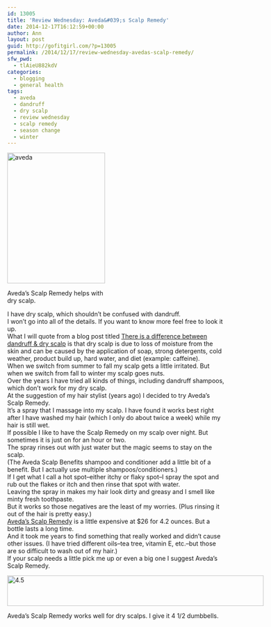 ```yaml
---
id: 13005
title: 'Review Wednesday: Aveda&#039;s Scalp Remedy'
date: 2014-12-17T16:12:59+00:00
author: Ann
layout: post
guid: http://gofitgirl.com/?p=13005
permalink: /2014/12/17/review-wednesday-avedas-scalp-remedy/
sfw_pwd:
  - tlAieU882kdV
categories:
  - blogging
  - general health
tags:
  - aveda
  - dandruff
  - dry scalp
  - review wednesday
  - scalp remedy
  - season change
  - winter
---
```

<div id="attachment_13006" style="width: 235px" class="wp-caption alignleft">
  <a href="http://gofitgirl.com/2014/12/review-wednesday-avedas-scalp-remedy/photo-237/" rel="attachment wp-att-13006"><img class="size-medium wp-image-13006" src="http://gofitgirl.com/wp-content/uploads/2014/12/photo-237-225x300.jpg" alt="aveda" width="225" height="300" /></a>
  
  <p class="wp-caption-text">
    Aveda&#8217;s Scalp Remedy helps with dry scalp.
  </p>
</div>

  
I have dry scalp, which shouldn&#8217;t be confused with dandruff.  
I won&#8217;t go into all of the details. If you want to know more feel free to look it up.  
What I will quote from a blog post titled [There is a difference between dandruff & dry scalp](http://urbanbushbabes.com/there-is-a-difference-between-dandruff-dry-scalp/) is that dry scalp is due to loss of moisture from the skin and can be caused by the application of soap, strong detergents, cold weather, product build up, hard water, and diet (example: caffeine).  
When we switch from summer to fall my scalp gets a little irritated. But when we switch from fall to winter my scalp goes nuts.  
Over the years I have tried all kinds of things, including dandruff shampoos, which don&#8217;t work for my dry scalp.  
At the suggestion of my hair stylist (years ago) I decided to try Aveda&#8217;s Scalp Remedy.  
It&#8217;s a spray that I massage into my scalp. I have found it works best right after I have washed my hair (which I only do about twice a week) while my hair is still wet.  
If possible I like to have the Scalp Remedy on my scalp over night. But sometimes it is just on for an hour or two.  
The spray rinses out with just water but the magic seems to stay on the scalp.  
(The Aveda Scalp Benefits shampoo and conditioner add a little bit of a benefit. But I actually use multiple shampoos/conditioners.)  
If I get what I call a hot spot&#8211;either itchy or flaky spot&#8211;I spray the spot and rub out the flakes or itch and then rinse that spot with water.  
Leaving the spray in makes my hair look dirty and greasy and I smell like minty fresh toothpaste.  
But it works so those negatives are the least of my worries. (Plus rinsing it out of the hair is pretty easy.)  
[Aveda&#8217;s Scalp Remedy](http://www.aveda.com/product/5303/17245/Hair-Care/Treatment/Scalp-Remedy-Dandruff-Solution/index.tmpl) is a little expensive at $26 for 4.2 ounces. But a bottle lasts a long time.  
And it took me years to find something that really worked and didn&#8217;t cause other issues. (I have tried different oils&#8211;tea tree, vitamin E, etc.&#8211;but those are so difficult to wash out of my hair.)  
If your scalp needs a little pick me up or even a big one I suggest Aveda&#8217;s Scalp Remedy.  


<div id="attachment_10616" style="width: 600px" class="wp-caption aligncenter">
  <a href="http://gofitgirl.com/2013/05/review-wednesday-dry-shampoo/4half-6/" rel="attachment wp-att-10616"><img class="size-large wp-image-10616" src="http://gofitgirl.com/wp-content/uploads/2013/05/4half-1024x123.jpg" alt="4.5" width="590" height="70" /></a>
  
  <p class="wp-caption-text">
    Aveda&#8217;s Scalp Remedy works well for dry scalps. I give it 4 1/2 dumbbells.
  </p>
</div>